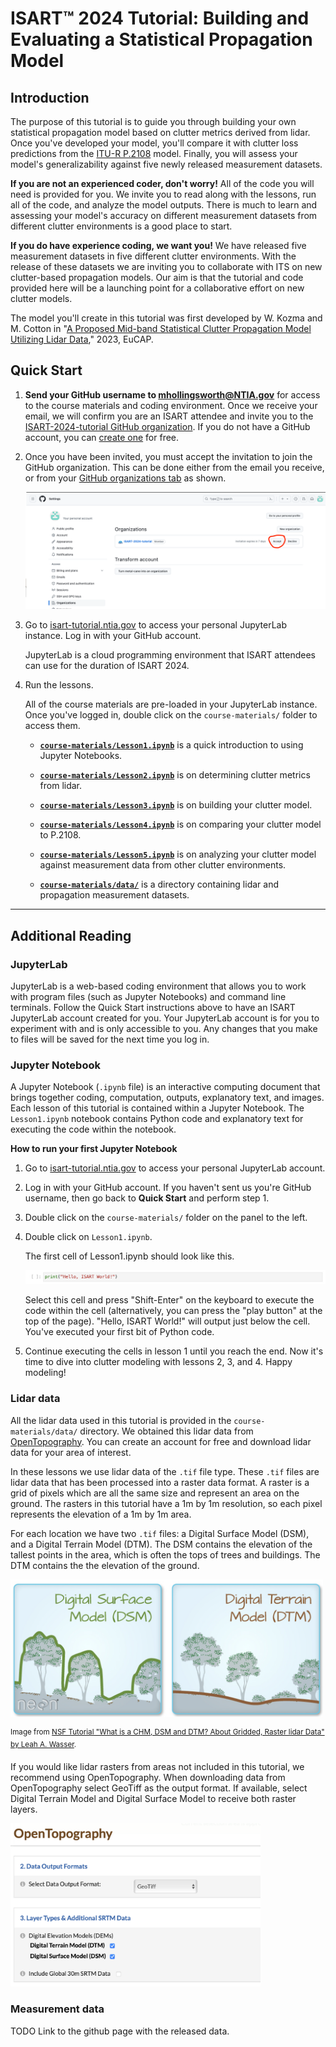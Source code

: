 # ISART™ 2024 Tutorial: Building and Evaluating a Statistical Propagation Model

## Introduction

The purpose of this tutorial is to guide you through building your own statistical propagation model based on clutter metrics derived from lidar. Once you've developed your model, you'll compare it with clutter loss predictions from the [ITU-R P.2108](https://github.com/NTIA/p2108) model. Finally, you will assess your model's generalizability against five newly released measurement datasets.

**If you are not an experienced coder, don't worry!** All of the code you will need is provided for you. We invite you to read along with the lessons, run all of the code, and analyze the model outputs. There is much to learn and assessing your model's accuracy on different measurement datasets from different clutter environments is a good place to start.  

**If you do have experience coding, we want you!** We have released five measurement datasets in five different clutter environments. With the release of these datasets we are inviting you to collaborate with ITS on new clutter-based propagation models. Our aim is that the tutorial and code provided here will be a launching point for a collaborative effort on new clutter models. 

The model you'll create in this tutorial was first developed by W. Kozma and M. Cotton in "[A Proposed Mid-band Statistical Clutter Propagation Model Utilizing Lidar Data](https://its.ntia.gov/publications/3367.aspx)," 2023, EuCAP.

## Quick Start

1. **Send your GitHub username to mhollingsworth@NTIA.gov** for access to the course materials and coding environment. Once we receive your email, we will confirm you are an ISART attendee and invite you to the [ISART-2024-tutorial GitHub organization](https://github.com/ISART-2024-tutorial). If you do not have a GitHub account, you can [create one](https://github.com/signup) for free.

2. Once you have been invited, you must accept the invitation to join the GitHub organization. This can be done either from the email you receive, or from your [GitHub organizations tab](https://github.com/settings/organizations) as shown.

   ![alt text](./images/org_invite.png "Example org. invite")

3. Go to [isart-tutorial.ntia.gov](https://isart-tutorial.ntia.gov) to access your personal JupyterLab instance. Log in with your GitHub account.
   
   JupyterLab is a cloud programming environment that ISART attendees can use for the duration of ISART 2024.

4. Run the lessons.

   All of the course materials are pre-loaded in your JupyterLab instance. Once you've logged in, double click on the `course-materials/` folder to access them. 

   - [**`course-materials/Lesson1.ipynb`**](Lesson1.ipynb) is a quick introduction to using Jupyter Notebooks.

   - [**`course-materials/Lesson2.ipynb`**](Lesson2.ipynb) is on determining clutter metrics from lidar.

   - [**`course-materials/Lesson3.ipynb`**](Lesson3.ipynb) is on building your clutter model.

   - [**`course-materials/Lesson4.ipynb`**](Lesson4.ipynb) is on comparing your clutter model to P.2108.

   - [**`course-materials/Lesson5.ipynb`**](Lesson5.ipynb) is on analyzing your clutter model against measurement data from other clutter environments.

   - [**`course-materials/data/`**](./data) is a directory containing lidar and propagation measurement datasets.

---

## Additional Reading

### JupyterLab

JupyterLab is a web-based coding environment that allows you to work with program files (such as Jupyter Notebooks) and command line terminals. Follow the Quick Start instructions above to have an ISART JupyterLab account created for you. Your JupyterLab account is for you to experiment with and is only accessible to you. Any changes that you make to files will be saved for the next time you log in.

### Jupyter Notebook

A Jupyter Notebook (`.ipynb` file) is an interactive computing document that brings together coding, computation, outputs, explanatory text, and images. Each lesson of this tutorial is contained within a Jupyter Notebook. The `Lesson1.ipynb` notebook contains Python code and explanatory text for executing the code within the notebook.

**How to run your first Jupyter Notebook**

1. Go to [isart-tutorial.ntia.gov](https://isart-tutorial.ntia.gov) to access your personal JupyterLab account.

2. Log in with your GitHub account. If you haven't sent us you're GitHub username, then go back to **Quick Start** and perform step 1.

3. Double click on the `course-materials/` folder on the panel to the left. 

4. Double click on `Lesson1.ipynb`.

   The first cell of Lesson1.ipynb should look like this.

   ![alt text](./images/hello_world.png "Hello, World!")

   Select this cell and press "Shift-Enter" on the keyboard to execute the code within the cell (alternatively, you can press the "play button" at the top of the page). "Hello, ISART World!" will output just below the cell. You've executed your first bit of Python code.

5. Continue executing the cells in lesson 1 until you reach the end. Now it's time to dive into clutter modeling with lessons 2, 3, and 4. Happy modeling!

### Lidar data

All the lidar data used in this tutorial is provided in the `course-materials/data/` directory. We obtained this lidar data from [OpenTopography](https://opentopography.org). You can create an account for free and download lidar data for your area of interest. 

In these lessons we use lidar data of the `.tif` file type. These `.tif` files are lidar data that has been processed into a raster data format. A raster is a grid of pixels which are all the same size and represent an area on the ground. The rasters in this tutorial have a 1m by 1m resolution, so each pixel represents the elevation of a 1m by 1m area. 

For each location we have two `.tif` files: a Digital Surface Model (DSM), and a Digital Terrain Model (DTM). The DSM contains the elevation of the tallest points in the area, which is often the tops of trees and buildings. The DTM contains the the elevation of the ground. 

<img src="./images/DSM_DTMcropped.png" alt="DSM DTM" width="500"/>

<sup>Image from [NSF Tutorial "What is a CHM, DSM and DTM? About Gridded, Raster lidar Data" by Leah A. Wasser](https://www.neonscience.org/resources/learning-hub/tutorials/chm-dsm-dtm).</sup>

If you would like lidar rasters from areas not included in this tutorial, we recommend using OpenTopography. When downloading data from OpenTopography select GeoTiff as the output format. If available, select Digital Terrain Model and Digital Surface Model to receive both raster layers.

<img src="./images/topo.png" alt="OpenTopo" width="400"/>

### Measurement data

TODO Link to the github page with the released data.